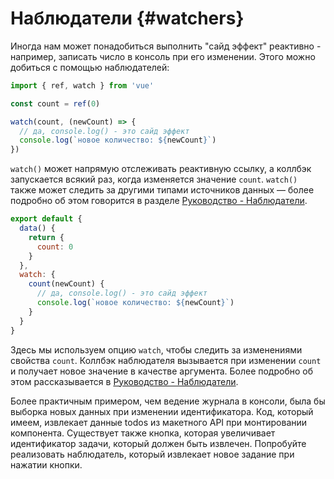 # Наблюдатели {#watchers}

Иногда нам может понадобиться выполнить "сайд эффект" реактивно - например, записать число в консоль при его изменении. Этого можно добиться с помощью наблюдателей:

<div class="composition-api">

```js
import { ref, watch } from 'vue'

const count = ref(0)

watch(count, (newCount) => {
  // да, console.log() - это сайд эффект
  console.log(`новое количество: ${newCount}`)
})
```

`watch()` может напрямую отслеживать реактивную ссылку, а коллбэк запускается всякий раз, когда изменяется значение `count`. `watch()` также может следить за другими типами источников данных — более подробно об этом говорится в разделе  <a target="_blank" href="/guide/essentials/watchers.html">Руководство - Наблюдатели</a>.

</div>
<div class="options-api">

```js
export default {
  data() {
    return {
      count: 0
    }
  },
  watch: {
    count(newCount) {
      // да, console.log() - это сайд эффект
      console.log(`новое количество: ${newCount}`)
    }
  }
}
```

Здесь мы используем опцию `watch`, чтобы следить за изменениями свойства `count`. Коллбэк наблюдателя вызывается при изменении `count` и получает новое значение в качестве аргумента. Более подробно об этом рассказывается в <a target="_blank" href="/guide/essentials/watchers.html">Руководство - Наблюдатели</a>.

</div>

Более практичным примером, чем ведение журнала в консоли, была бы выборка новых данных при изменении идентификатора. Код, который имеем, извлекает данные todos из макетного API при монтировании компонента. Существует также кнопка, которая увеличивает идентификатор задачи, который должен быть извлечен. Попробуйте реализовать наблюдатель, который извлекает новое задание при нажатии кнопки.
